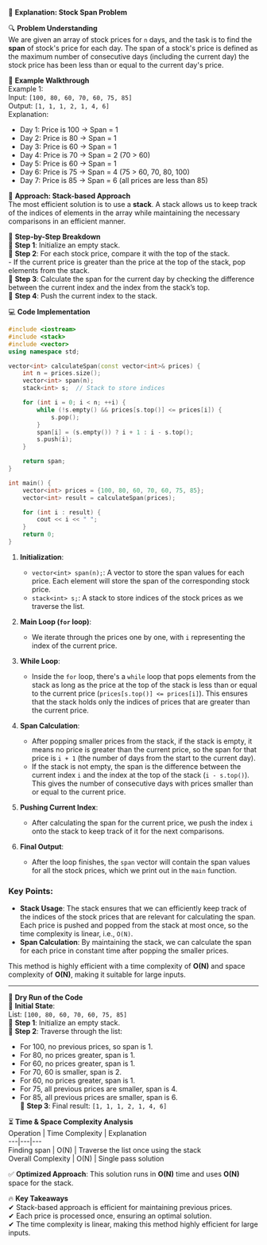 📌 **Explanation: Stock Span Problem**

🔍 **Problem Understanding**  
We are given an array of stock prices for `n` days, and the task is to find the **span** of stock's price for each day. The span of a stock's price is defined as the maximum number of consecutive days (including the current day) the stock price has been less than or equal to the current day's price.

📌 **Example Walkthrough**  
Example 1:  
Input: `[100, 80, 60, 70, 60, 75, 85]`  
Output: `[1, 1, 1, 2, 1, 4, 6]`  
Explanation:  
- Day 1: Price is 100 → Span = 1  
- Day 2: Price is 80 → Span = 1  
- Day 3: Price is 60 → Span = 1  
- Day 4: Price is 70 → Span = 2 (70 > 60)  
- Day 5: Price is 60 → Span = 1  
- Day 6: Price is 75 → Span = 4 (75 > 60, 70, 80, 100)  
- Day 7: Price is 85 → Span = 6 (all prices are less than 85)

🚀 **Approach: Stack-based Approach**  
The most efficient solution is to use a **stack**. A stack allows us to keep track of the indices of elements in the array while maintaining the necessary comparisons in an efficient manner.  

🔢 **Step-by-Step Breakdown**  
🔹 **Step 1**: Initialize an empty stack.  
🔹 **Step 2**: For each stock price, compare it with the top of the stack.  
    - If the current price is greater than the price at the top of the stack, pop elements from the stack.  
🔹 **Step 3**: Calculate the span for the current day by checking the difference between the current index and the index from the stack’s top.  
🔹 **Step 4**: Push the current index to the stack.  

💻 **Code Implementation**  
```cpp
#include <iostream>
#include <stack>
#include <vector>
using namespace std;

vector<int> calculateSpan(const vector<int>& prices) {
    int n = prices.size();
    vector<int> span(n);
    stack<int> s;  // Stack to store indices

    for (int i = 0; i < n; ++i) {
        while (!s.empty() && prices[s.top()] <= prices[i]) {
            s.pop();
        }
        span[i] = (s.empty()) ? i + 1 : i - s.top();
        s.push(i);
    }

    return span;
}

int main() {
    vector<int> prices = {100, 80, 60, 70, 60, 75, 85};
    vector<int> result = calculateSpan(prices);

    for (int i : result) {
        cout << i << " ";
    }
    return 0;
}
```


1. **Initialization**:
   - `vector<int> span(n);`: A vector to store the span values for each price. Each element will store the span of the corresponding stock price.
   - `stack<int> s;`: A stack to store indices of the stock prices as we traverse the list.

2. **Main Loop (`for` loop)**:
   - We iterate through the prices one by one, with `i` representing the index of the current price.
   
3. **While Loop**:
   - Inside the `for` loop, there's a `while` loop that pops elements from the stack as long as the price at the top of the stack is less than or equal to the current price (`prices[s.top()] <= prices[i]`). This ensures that the stack holds only the indices of prices that are greater than the current price.
   
4. **Span Calculation**:
   - After popping smaller prices from the stack, if the stack is empty, it means no price is greater than the current price, so the span for that price is `i + 1` (the number of days from the start to the current day).
   - If the stack is not empty, the span is the difference between the current index `i` and the index at the top of the stack (`i - s.top()`). This gives the number of consecutive days with prices smaller than or equal to the current price.

5. **Pushing Current Index**:
   - After calculating the span for the current price, we push the index `i` onto the stack to keep track of it for the next comparisons.

6. **Final Output**:
   - After the loop finishes, the `span` vector will contain the span values for all the stock prices, which we print out in the `main` function.

### **Key Points**:
- **Stack Usage**: The stack ensures that we can efficiently keep track of the indices of the stock prices that are relevant for calculating the span. Each price is pushed and popped from the stack at most once, so the time complexity is linear, i.e., `O(N)`.
- **Span Calculation**: By maintaining the stack, we can calculate the span for each price in constant time after popping the smaller prices.

This method is highly efficient with a time complexity of **O(N)** and space complexity of **O(N)**, making it suitable for large inputs.

---

📌 **Dry Run of the Code**  
🔹 **Initial State**:  
List: `[100, 80, 60, 70, 60, 75, 85]`  
🔹 **Step 1**: Initialize an empty stack.  
🔹 **Step 2**: Traverse through the list:  
- For 100, no previous prices, so span is 1.  
- For 80, no prices greater, span is 1.  
- For 60, no prices greater, span is 1.  
- For 70, 60 is smaller, span is 2.  
- For 60, no prices greater, span is 1.  
- For 75, all previous prices are smaller, span is 4.  
- For 85, all previous prices are smaller, span is 6.  
🔹 **Step 3**: Final result: `[1, 1, 1, 2, 1, 4, 6]`

⏳ **Time & Space Complexity Analysis**  
Operation | Time Complexity | Explanation  
---|---|---  
Finding span | O(N) | Traverse the list once using the stack  
Overall Complexity | O(N) | Single pass solution  

✅ **Optimized Approach**: This solution runs in **O(N)** time and uses **O(N)** space for the stack.

🔥 **Key Takeaways**  
✔ Stack-based approach is efficient for maintaining previous prices.  
✔ Each price is processed once, ensuring an optimal solution.  
✔ The time complexity is linear, making this method highly efficient for large inputs.



